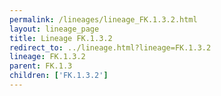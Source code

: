 ```yaml
---
permalink: /lineages/lineage_FK.1.3.2.html
layout: lineage_page
title: Lineage FK.1.3.2
redirect_to: ../lineage.html?lineage=FK.1.3.2
lineage: FK.1.3.2
parent: FK.1.3
children: ['FK.1.3.2']
---
```

